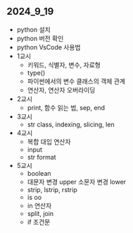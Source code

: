 ## 2024_9_19

- python 설치
- python 버전 확인
- python VsCode 사용법
- 1교시
    - 키워드, 식별자, 변수, 자료형
    - type()
    - 파이썬에서의 변수 클래스의 객체 관계
    - 연산자, 연산자 오버라이딩
- 2교시
    - print, 함수 읽는 법, sep, end
- 3교시
    - str class, indexing, slicing, len
- 4교시
    - 복합 대입 연산자
    - input
    - str format
- 5교시
    - boolean
    - 대문자 변경 upper 소문자 변경 lower
    - strip, lstrip, rstrip
    - is oo
    - in 연산자
    - split, join
    - if 조건문
